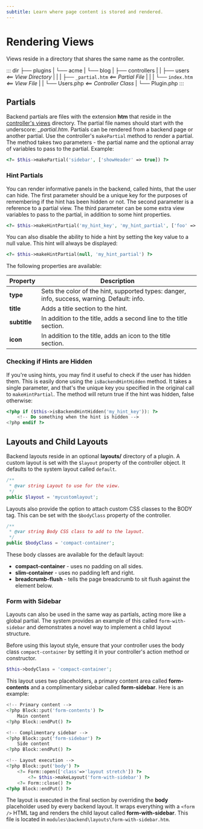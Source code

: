 ```yaml
---
subtitle: Learn where page content is stored and rendered.
---
```

# Rendering Views

Views reside in a directory that shares the same name as the controller.

::: dir
├── plugins
|   └── acme
|       └── blog
|           ├── controllers
|           |   ├── users                _<== View Directory_
|           |   |   ├── `_partial.htm`     _<== Partial File_
|           |   |   └── `index.htm`        _<== View File_
|           |   └── Users.php            _<== Controller Class_
|           └── Plugin.php
:::

## Partials

Backend partials are files with the extension **htm** that reside in the [controller's views](controllers-ajax) directory. The partial file names should start with the underscore: *_partial.htm*. Partials can be rendered from a backend page or another partial. Use the controller's `makePartial` method to render a partial. The method takes two parameters - the partial name and the optional array of variables to pass to the partial. Example:

```php
<?= $this->makePartial('sidebar', ['showHeader' => true]) ?>
```

### Hint Partials

You can render informative panels in the backend, called hints, that the user can hide. The first parameter should be a unique key for the purposes of remembering if the hint has been hidden or not. The second parameter is a reference to a partial view. The third parameter can be some extra view variables to pass to the partial, in addition to some hint properties.

```php
<?= $this->makeHintPartial('my_hint_key', 'my_hint_partial', ['foo' => 'bar']) ?>
```

You can also disable the ability to hide a hint by setting the key value to a null value. This hint will always be displayed:

```php
<?= $this->makeHintPartial(null, 'my_hint_partial') ?>
```

The following properties are available:

Property | Description
------------- | -------------
**type** | Sets the color of the hint, supported types: danger, info, success, warning. Default: info.
**title** | Adds a title section to the hint.
**subtitle** | In addition to the title, adds a second line to the title section.
**icon** | In addition to the title, adds an icon to the title section.

### Checking if Hints are Hidden

If you're using hints, you may find it useful to check if the user has hidden them. This is easily done using the `isBackendHintHidden` method. It takes a single parameter, and that's the unique key you specified in the original call to `makeHintPartial`. The method will return true if the hint was hidden, false otherwise:

```php
<?php if ($this->isBackendHintHidden('my_hint_key')): ?>
    <!-- Do something when the hint is hidden -->
<?php endif ?>
```

<a id="oc-layouts-and-child-layouts"></a>
## Layouts and Child Layouts

Backend layouts reside in an optional **layouts/** directory of a plugin. A custom layout is set with the `$layout` property of the controller object. It defaults to the system layout called  `default`.

```php
/**
 * @var string Layout to use for the view.
 */
public $layout = 'mycustomlayout';
```

Layouts also provide the option to attach custom CSS classes to the BODY tag. This can be set with the `$bodyClass` property of the controller.

```php
/**
 * @var string Body CSS class to add to the layout.
 */
public $bodyClass = 'compact-container';
```

These body classes are available for the default layout:

- **compact-container** - uses no padding on all sides.
- **slim-container** - uses no padding left and right.
- **breadcrumb-flush** - tells the page breadcrumb to sit flush against the element below.

### Form with Sidebar

Layouts can also be used in the same way as partials, acting more like a global partial. The system provides an example of this called `form-with-sidebar` and demonstrates a novel way to implement a child layout structure.

Before using this layout style, ensure that your controller uses the body class `compact-container` by setting it in your controller's action method or constructor.

```php
$this->bodyClass = 'compact-container';
```

This layout uses two placeholders, a primary content area called **form-contents** and a complimentary sidebar called **form-sidebar**. Here is an example:

```php
<!-- Primary content -->
<?php Block::put('form-contents') ?>
    Main content
<?php Block::endPut() ?>

<!-- Complimentary sidebar -->
<?php Block::put('form-sidebar') ?>
    Side content
<?php Block::endPut() ?>

<!-- Layout execution -->
<?php Block::put('body') ?>
    <?= Form::open(['class'=>'layout stretch']) ?>
        <?= $this->makeLayout('form-with-sidebar') ?>
    <?= Form::close() ?>
<?php Block::endPut() ?>
```

The layout is executed in the final section by overriding the **body** placeholder used by every backend layout. It wraps everything with a `<form />` HTML tag and renders the child layout called **form-with-sidebar**. This file is located in `modules\backend\layouts\form-with-sidebar.htm`.
